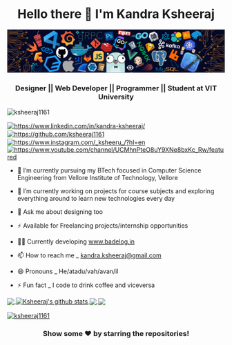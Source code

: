 <h1 align="center">Hello there 👋 I'm Kandra Ksheeraj</h1>

![](https://github.com/ksheeraj1161/ksheeraj1161/blob/main/header_.png)

<h3 align="center">Designer || Web Developer || Programmer || Student at VIT University</h3>

<p align="left"> <img src="https://komarev.com/ghpvc/?username=ksheeraj1161&label=Profile%20views&color=0e75b6&style=flat" alt="ksheeraj1161" /> </p>

<p align="left">
<a href="https://www.linkedin.com/in/kandra-ksheeraj/" target="blank"><img align="center" src="https://cdn.jsdelivr.net/npm/simple-icons@3.0.1/icons/linkedin.svg" alt="https://www.linkedin.com/in/kandra-ksheeraj/" height="30" width="40" /></a>
<a href="https://github.com/ksheeraj1161" target="blank"><img align="center" src="https://cdn.jsdelivr.net/npm/simple-icons@3.0.1/icons/github.svg" alt="https://github.com/ksheeraj1161" height="30" width="40" /></a>
<a href="https://www.instagram.com/_ksheeru_/?hl=en" target="blank"><img align="center" src="https://cdn.jsdelivr.net/npm/simple-icons@3.0.1/icons/instagram.svg" alt="https://www.instagram.com/_ksheeru_/?hl=en" height="30" width="40" /></a>
<a href="https://www.youtube.com/channel/UCMhnPteO8uY9XNe8bxKc_Rw/featured" target="blank"><img align="center" src="https://cdn.jsdelivr.net/npm/simple-icons@3.0.1/icons/youtube.svg" alt="https://www.youtube.com/channel/UCMhnPteO8uY9XNe8bxKc_Rw/featured" height="30" width="40" /></a>

  - 🔭 I’m currently pursuing my BTech focused in Computer Science Engineering from Vellore Institute of Technology, Vellore
  
  - 🌱 I’m currently working on projects for course subjects and exploring everything around to learn new technologies every day
  
  - 💬 Ask me about designing too
  
  - ⚡ Available for Freelancing projects/internship opportunities
  
  - 🧑‍💻 Currently developing www.badelog.in
  
  - 📫 How to reach me _ kandra.ksheeraj@gmail.com
  
  - 😄 Pronouns _ He/atadu/vah/avan/il
  
  - ⚡ Fun fact _ I code to drink coffee and viceversa
  

<a href="https://github.com/ksheeraj1161?tab=repositories">
  <img align="center" src="https://github-readme-stats.vercel.app/api/top-langs/?username=ksheeraj1161&theme=light&hide_langs_below=1" />
</a>

<a href="https://github.com/ksheeraj1161?tab=repositories">
 <img align="center" src="https://github-readme-stats.vercel.app/api?username=ksheeraj1161&show_icons=true&theme=light&line_height=27" alt="Ksheeraj's github stats"/>
</a>

<a href="https://github.com/ksheeraj1161/COVID-Testing-Quarantine-Centre">
  <img align="center" src="https://github-readme-stats.vercel.app/api/pin/?username=ksheeraj1161&repo=COVID-Testing-Quarantine-Centre&theme=light" />

</a>
<a href="https://github.com/ksheeraj1161/Datastructures-Algorithms">
 <img align="center" src="https://github-readme-stats.vercel.app/api/pin/?username=ksheeraj1161&repo=Datastructures-Algorithms&theme=light" />
</a>

</a>
<a href="https://github.com/ksheeraj1161?tab=repositories">
 <p><img align="center" src="https://github-readme-streak-stats.herokuapp.com/?user=ksheeraj1161&" alt="ksheeraj1161" /></p>
</a>


<div align="center">

### Show some ❤️ by starring the repositories!

</div>


